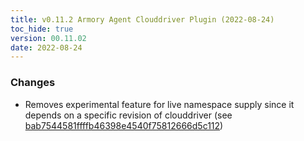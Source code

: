 ```yaml
---
title: v0.11.2 Armory Agent Clouddriver Plugin (2022-08-24)
toc_hide: true
version: 00.11.02
date: 2022-08-24
---
```


### Changes
- Removes experimental feature for live namespace supply since it depends on a specific revision of clouddriver (see [bab7544581ffffb46398e4540f75812666d5c112](https://github.com/spinnaker/clouddriver/commit/bab7544581ffffb46398e4540f75812666d5c112))
